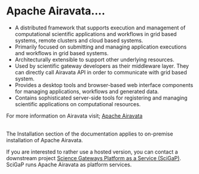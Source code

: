 # Apache Airavata....

- A distributed framework that supports execution and management of computational scientific applications and workflows in grid based systems, remote clusters and cloud based systems.
- Primarily focused on submitting and managing application executions and workflows in grid based systems.
- Architecturally extensible to support other underlying resources.
- Used by scientific gateway developers as their middleware layer. They can directly call Airavata API in order to communicate with grid based system.
- Provides a desktop tools and browser-based web interface components for managing applications, workflows and generated data.
- Contains sophisticated server-side tools for registering and managing scientific applications on computational resources.

For more information on Airavata visit; <a href="http://airavata.apache.org/" target="_blank">Apache Airavata</a>
<br>
<br>

The Installation section of the documentation applies to on-premise installation of Apache Airavata. 

If you are interested to rather use a hosted version, you can contact a downstream project <a href="http://scigap.org/" target="_blank">Science Gateways Platform as a Service (SciGaP)</a>. 
<br>SciGaP runs Apache Airavata as platform services. 
